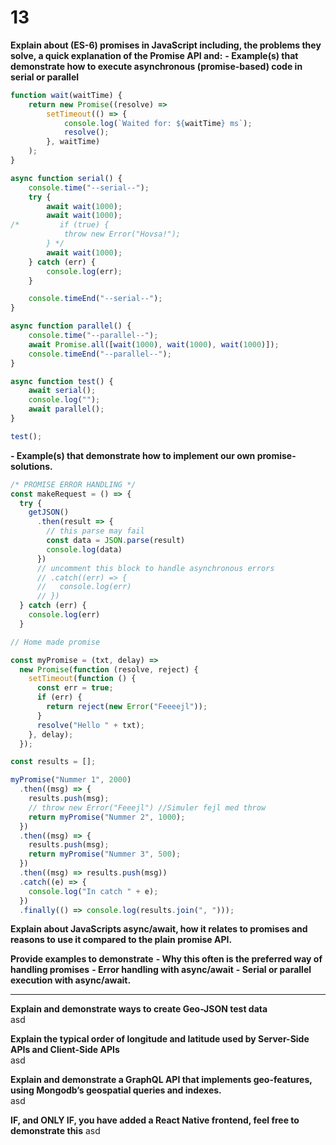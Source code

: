 # 13

**Explain about (ES-6) promises in JavaScript including, the problems they solve, a quick explanation of the Promise API and:**
**- Example(s) that demonstrate how to execute asynchronous (promise-based) code in serial or parallel**

```javascript
function wait(waitTime) {
    return new Promise((resolve) =>
        setTimeout(() => {
            console.log(`Waited for: ${waitTime} ms`);
            resolve();
        }, waitTime)
    );
}

async function serial() {
    console.time("--serial--");
    try {
        await wait(1000);
        await wait(1000);
/*         if (true) {
            throw new Error("Hovsa!");
        } */
        await wait(1000);
    } catch (err) {
        console.log(err);
    }

    console.timeEnd("--serial--");
}

async function parallel() {
    console.time("--parallel--");
    await Promise.all([wait(1000), wait(1000), wait(1000)]);
    console.timeEnd("--parallel--");
}

async function test() {
    await serial();
    console.log("");
    await parallel();
}

test();
```

**- Example(s) that demonstrate how to implement our own promise-solutions.**


```javascript
/* PROMISE ERROR HANDLING */
const makeRequest = () => {
  try {
    getJSON()
      .then(result => {
        // this parse may fail
        const data = JSON.parse(result)
        console.log(data)
      })
      // uncomment this block to handle asynchronous errors
      // .catch((err) => {
      //   console.log(err)
      // })
  } catch (err) {
    console.log(err)
  }
```

```javascript
// Home made promise

const myPromise = (txt, delay) =>
  new Promise(function (resolve, reject) {
    setTimeout(function () {
      const err = true;
      if (err) {
        return reject(new Error("Feeeejl"));
      }
      resolve("Hello " + txt);
    }, delay);
  });

const results = [];

myPromise("Nummer 1", 2000)
  .then((msg) => {
    results.push(msg);
    // throw new Error("Feeejl") //Simuler fejl med throw
    return myPromise("Nummer 2", 1000);
  })
  .then((msg) => {
    results.push(msg);
    return myPromise("Nummer 3", 500);
  })
  .then((msg) => results.push(msg))
  .catch((e) => {
    console.log("In catch " + e);
  })
  .finally(() => console.log(results.join(", ")));
```

**Explain about JavaScripts async/await, how it relates to promises and reasons to use it compared to the plain promise API.**

**Provide examples to demonstrate**
**- Why this often is the preferred way of handling promises**
**- Error handling with async/await**
**- Serial or parallel execution with async/await.**

---

**Explain and demonstrate ways to create Geo-JSON test data**  
asd

**Explain the typical order of longitude and latitude used by Server-Side APIs and Client-Side APIs**  
asd

**Explain and demonstrate a GraphQL API that implements geo-features, using Mongodb’s geospatial queries and indexes.**  
asd

**IF, and ONLY IF, you have added a React Native frontend, feel free to demonstrate this**
asd
